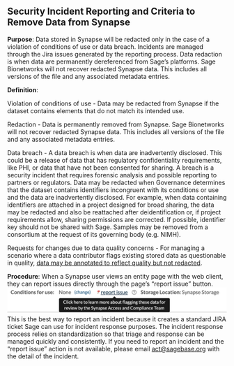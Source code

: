 ## Security Incident Reporting and Criteria to Remove Data from Synapse

**Purpose**: Data stored in Synapse will be redacted only in the case of a violation of conditions of use or data breach. Incidents are managed through the Jira issues generated by the reporting process. Data redaction is when data are permanently dereferenced from Sage’s platforms. Sage Bionetworks will not recover redacted Synapse data. This includes all versions of the file and any associated metadata entries. 

**Definition**:

Violation of conditions of use - Data may be redacted from Synapse if the dataset contains elements that do not match its intended use.

Redaction - Data is permanently removed from Synapse. Sage Bionetworks will not recover redacted Synapse data. This includes all versions of the file and any associated metadata entries. 

Data breach - A data breach is when data are inadvertently disclosed. This could be a release of data that has regulatory confidentiality requirements, like PHI, or data that have not been consented for sharing. A breach is a security incident that requires forensic analysis and possible reporting to partners or regulators. Data may be redacted when Governance determines that the dataset contains identifiers incongruent with its conditions or use and the data are inadvertently disclosed. For example, when data containing identifiers are attached in a project designed for broad sharing, the data may be redacted and also be reattached after deidentification or, if project requirements allow, sharing permissions are corrected. If possible, identifier key should not be shared with Sage. 
Samples may be removed from a consortium at the request of its governing body (e.g. NIMH). 

Requests for changes due to data quality concerns - For managing a scenario where a data contributor flags existing stored data as questionable in quality, [data may be annotated to reflect quality but not redacted](https://github.com/Sage-Bionetworks/sciTeams-SOP/blob/master/docs/data_quality_annotation.md).

**Procedure**: When a Synapse user views an entity page with the web client, they can report issues directly through the page’s “report issue” button. 
![](/images/report-an-issue.png) 
This is the best way to report an incident because it creates a standard JIRA ticket Sage can use for incident response purposes. The incident response process relies on standardization so that triage and response can be managed quickly and consistently. If you need to report an incident and the “report issue” action is not available, please email act@sagebase.org with the detail of the incident.



